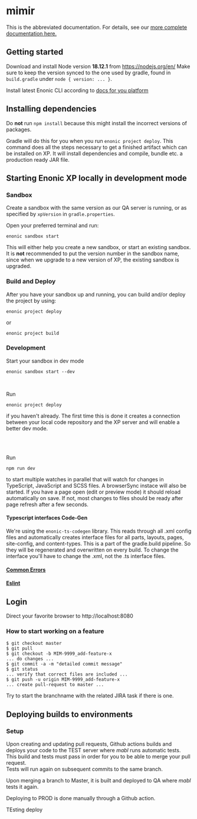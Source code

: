 # mimir

This is the abbreviated documentation. For details, see our [more complete documentation here.](docs/README.md)

## Getting started

Download and install Node version **18.12.1** from https://nodejs.org/en/
Make sure to keep the version synced to the one used by gradle, found in `build.gradle` under `node { version: ... }`.

Install latest Enonic CLI according to [docs for you platform](https://developer.enonic.com/start)

## Installing dependencies
Do **not** run `npm install` because this might install the incorrect versions of packages.

Gradle will do this for you when you run `enonic project deploy`.
This command does all the steps necessary to get a finished artifact which can be installed on XP.
It will install dependencies and compile, bundle etc. a production ready JAR file. 

## Starting Enonic XP locally in development mode
### Sandbox
Create a sandbox with the same version as our QA server is running, or as specified by `xpVersion` in `gradle.properties`.

Open your preferred terminal and run: 
```
enonic sandbox start
```
This will either help you create a new sandbox, or start an existing sandbox. It is **not** recommended to put the version number in the sandbox name, since when we upgrade to a new version of XP, the existing sandbox is upgraded.

### Build and Deploy
After you have your sandbox up and running, you can build and/or deploy the project by using:
```
enonic project deploy
```
or
```
enonic project build
```

### Development

Start your sandbox in dev mode
```
enonic sandbox start --dev
```
<br>

Run 
```
enonic project deploy
```
if you haven't already. The first time this is done it creates a connection between your local code repository and the XP server and will enable a better dev mode. 

<br> 

Run
```
npm run dev
```
to start multiple watches in parallel that will watch for changes in TypeScript, JavaScript and SCSS files.
A browserSync instace will also be started. If you have a page open (edit or preview mode) it should reload automatically on save.
If not, most changes to files should be ready after page refresh after a few seconds. 

#### Typescript interfaces Code-Gen
We're using the `enonic-ts-codegen` library. This reads through all .xml config files and automatically creates interface files for all parts, layouts, pages, site-config, and content-types. This is a part of the gradle.build pipeline. So they will be regenerated and overwritten on every build. To change the interface you'll have to change the .xml, not the .ts interface files.

#### [Common Errors](./docs/CommonErrors.md)
#### [Eslint](./docs/Eslint.md)

## Login
Direct your favorite browser to http://localhost:8080

### How to start working on a feature
```
$ git checkout master
$ git pull
$ git checkout -b MIM-9999_add-feature-x
... do changes ...
$ git commit -a -m "detailed commit message"
$ git status
... verify that correct files are included ...
$ git push -u origin MIM-9999_add-feature-x
... create pull-request to master ...
```

Try to start the branchname with the related JIRA task if there is one.

## Deploying builds to environments
### Setup
Upon creating and updating pull requests, Github actions builds and deploys your code to the TEST server where *mabl* runs automatic tests.   
This build and tests must pass in order for you to be able to merge your pull request.   
Tests will run again on subsequent commits to the same branch.

Upon merging a branch to Master, it is built and deployed to QA where *mabl* tests it again.

Deploying to PROD is done manually through a Github action.

TEsting deploy
